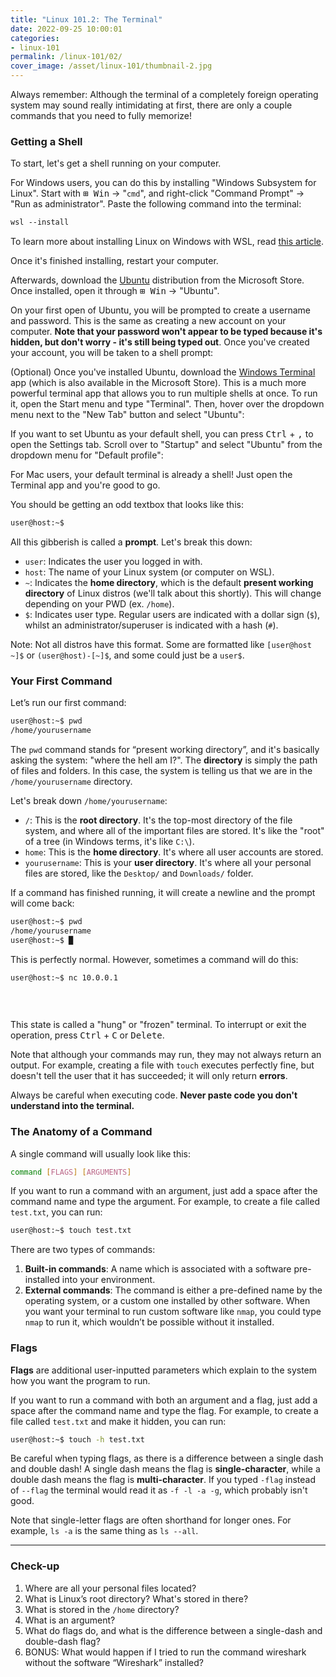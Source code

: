 ```yaml
---
title: "Linux 101.2: The Terminal"
date: 2022-09-25 10:00:01
categories:
- linux-101
permalink: /linux-101/02/
cover_image: /asset/linux-101/thumbnail-2.jpg
---
```


Always remember: Although the terminal of a completely foreign operating system may sound really intimidating at first, there are only a couple commands that you need to fully memorize!

### Getting a Shell

To start, let's get a shell running on your computer.

For Windows users, you can do this by installing "Windows Subsystem for Linux". Start with <kbd>⊞ Win</kbd> -> "`cmd`", and right-click "Command Prompt" -> "Run as administrator". Paste the following command into the terminal:

```ps
wsl --install
```

To learn more about installing Linux on Windows with WSL, read [this article](https://learn.microsoft.com/en-us/windows/wsl/install).

Once it's finished installing, restart your computer.

Afterwards, download the [Ubuntu](https://apps.microsoft.com/store/detail/ubuntu/9PDXGNCFSCZV) distribution from the Microsoft Store. Once installed, open it through <kbd>⊞ Win</kbd> -> "Ubuntu".

On your first open of Ubuntu, you will be prompted to create a username and password. This is the same as creating a new account on your computer. **Note that your password won't appear to be typed because it's hidden, but don't worry - it's still being typed out**. Once you've created your account, you will be taken to a shell prompt:

(Optional) Once you've installed Ubuntu, download the [Windows Terminal](https://apps.microsoft.com/store/detail/windows-terminal/9N0DX20HK701) app (which is also available in the Microsoft Store). This is a much more powerful terminal app that allows you to run multiple shells at once. To run it, open the Start menu and type "Terminal". Then, hover over the dropdown menu next to the "New Tab" button and select "Ubuntu":

If you want to set Ubuntu as your default shell, you can press <kbd>Ctrl</kbd> + <kbd>,</kbd> to open the Settings tab. Scroll over to "Startup" and select "Ubuntu" from the dropdown menu for "Default profile":

For Mac users, your default terminal is already a shell! Just open the Terminal app and you're good to go.

You should be getting an odd textbox that looks like this:

```bash
user@host:~$
```

All this gibberish is called a **prompt**. Let's break this down:

- `user`: Indicates the user you logged in with.
- `host`: The name of your Linux system (or computer on WSL).
- `~`: Indicates the **home directory**, which is the default **present working directory** of Linux distros (we'll talk about this shortly). This will change depending on your PWD (ex. `/home`).
- `$`: Indicates user type. Regular users are indicated with a dollar sign (`$`), whilst an administrator/superuser is indicated with a hash (`#`).

Note: Not all distros have this format. Some are formatted like `[user@host ~]$` or `(user@host)-[~]$`, and some could just be a `user$`.

### Your First Command

Let’s run our first command:

```bash
user@host:~$ pwd
/home/yourusername
```

The `pwd` command stands for “present working directory”, and it's basically asking the system: "where the hell am I?". The **directory** is simply the path of files and folders. In this case, the system is telling us that we are in the `/home/yourusername` directory.

Let's break down `/home/yourusername`:

- `/`: This is the **root directory**. It's the top-most directory of the file system, and where all of the important files are stored. It's like the "root" of a tree (in Windows terms, it's like `C:\`).
- `home`: This is the **home directory**. It's where all user accounts are stored.
- `yourusername`: This is your **user directory**. It's where all your personal files are stored, like the `Desktop/` and `Downloads/` folder.

If a command has finished running, it will create a newline and the prompt will come back:

```bash
user@host:~$ pwd
/home/yourusername
user@host:~$ █
```

This is perfectly normal. However, sometimes a command will do this:

```bash
user@host:~$ nc 10.0.0.1
‎
‎
‎
```

This state is called a "hung" or "frozen" terminal. To interrupt or exit the operation, press <kbd>Ctrl</kbd> + <kbd>C</kbd> or <kbd>Delete</kbd>.

Note that although your commands may run, they may not always return an output. For example, creating a file with `touch` executes perfectly fine, but doesn't tell the user that it has succeeded; it will only return **errors**.

Always be careful when executing code. **Never paste code you don't understand into the terminal.**

### The Anatomy of a Command

A single command will usually look like this:

```bash
command [FLAGS] [ARGUMENTS]
```

If you want to run a command with an argument, just add a space after the command name and type the argument. For example, to create a file called `test.txt`, you can run:

```bash
user@host:~$ touch test.txt
```

There are two types of commands:

1. **Built-in commands**: A name which is associated with a software pre-installed into your environment.
2. **External commands**: The command is either a pre-defined name by the operating system, or a custom one installed by other software. When you want your terminal to run custom software like `nmap`, you could type `nmap` to run it, which wouldn’t be possible without it installed.

### Flags

**Flags** are additional user-inputted parameters which explain to the system how you want the program to run.

If you want to run a command with both an argument and a flag, just add a space after the command name and type the flag. For example, to create a file called `test.txt` and make it hidden, you can run:

```bash
user@host:~$ touch -h test.txt
```

Be careful when typing flags, as there is a difference between a single dash and double dash! A single dash means the flag is **single-character**, while a double dash means the flag is **multi-character**. If you typed `-flag` instead of `--flag` the terminal would read it as `-f -l -a -g`, which probably isn't good.

Note that single-letter flags are often shorthand for longer ones. For example, `ls -a` is the same thing as `ls --all`.

***

### Check-up

1. Where are all your personal files located?
2. What is Linux’s root directory? What's stored in there?
3. What is stored in the `/home` directory?
4. What is an argument?
5. What do flags do, and what is the difference between a single-dash and double-dash flag?
6. BONUS: What would happen if I tried to run the command  wireshark without the software “Wireshark” installed?
